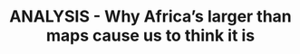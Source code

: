 ---
name: africa-maps
title: ANALYSIS - Why Africa’s larger than maps cause us to think it is
external-url: /articles/africa-maps.html
image: africa-maps.png
summary: "Maps influence the way we understand the world. The most common map projection is a relic from the Euro-centric colonial days - and as a result Africa appears smaller than it actually is."
---